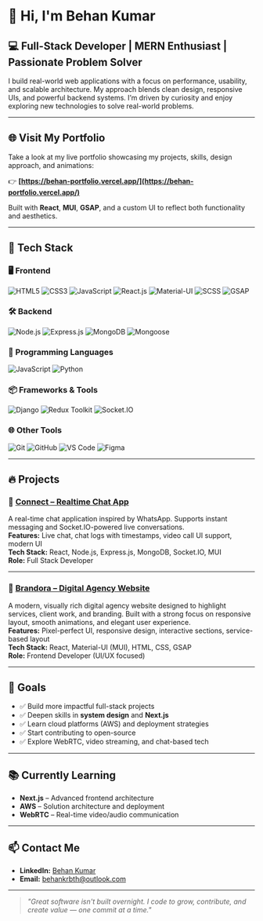 # 👋 Hi, I'm Behan Kumar  
## 💻 Full-Stack Developer | MERN Enthusiast | Passionate Problem Solver

I build real-world web applications with a focus on performance, usability, and scalable architecture. My approach blends clean design, responsive UIs, and powerful backend systems. I’m driven by curiosity and enjoy exploring new technologies to solve real-world problems.

---

## 🌐 Visit My Portfolio

Take a look at my live portfolio showcasing my projects, skills, design approach, and animations:

👉 **[https://behan-portfolio.vercel.app/](https://behan-portfolio.vercel.app/)**

Built with **React**, **MUI**, **GSAP**, and a custom UI to reflect both functionality and aesthetics.

---

## 🚀 Tech Stack

### 🖥️ Frontend
![HTML5](https://img.shields.io/badge/HTML5-E34F26?style=flat-square&logo=html5&logoColor=white)
![CSS3](https://img.shields.io/badge/CSS3-1572B6?style=flat-square&logo=css3&logoColor=white)
![JavaScript](https://img.shields.io/badge/JavaScript-F7DF1E?style=flat-square&logo=javascript&logoColor=black)
![React.js](https://img.shields.io/badge/React-61DAFB?style=flat-square&logo=react&logoColor=black)
![Material-UI](https://img.shields.io/badge/MUI-007FFF?style=flat-square&logo=mui&logoColor=white)
![SCSS](https://img.shields.io/badge/SCSS-CC6699?style=flat-square&logo=sass&logoColor=white)
![GSAP](https://img.shields.io/badge/GSAP-88CE02?style=flat-square&logo=greensock&logoColor=white)

### 🛠️ Backend
![Node.js](https://img.shields.io/badge/Node.js-339933?style=flat-square&logo=node.js&logoColor=white)
![Express.js](https://img.shields.io/badge/Express.js-000000?style=flat-square&logo=express&logoColor=white)
![MongoDB](https://img.shields.io/badge/MongoDB-47A248?style=flat-square&logo=mongodb&logoColor=white)
![Mongoose](https://img.shields.io/badge/Mongoose-880000?style=flat-square&logo=mongoose&logoColor=white)

### 🧠 Programming Languages
![JavaScript](https://img.shields.io/badge/JavaScript-F7DF1E?style=flat-square&logo=javascript&logoColor=black)
![Python](https://img.shields.io/badge/Python-3776AB?style=flat-square&logo=python&logoColor=white)

### 📦 Frameworks & Tools
![Django](https://img.shields.io/badge/Django-092E20?style=flat-square&logo=django&logoColor=white)
![Redux Toolkit](https://img.shields.io/badge/Redux_Toolkit-764ABC?style=flat-square&logo=redux&logoColor=white)
![Socket.IO](https://img.shields.io/badge/Socket.IO-010101?style=flat-square&logo=socket.io&logoColor=white)

### 🌐 Other Tools
![Git](https://img.shields.io/badge/Git-F05032?style=flat-square&logo=git&logoColor=white)
![GitHub](https://img.shields.io/badge/GitHub-181717?style=flat-square&logo=github&logoColor=white)
![VS Code](https://img.shields.io/badge/VS_Code-007ACC?style=flat-square&logo=visual-studio-code&logoColor=white)
![Figma](https://img.shields.io/badge/Figma-F24E1E?style=flat-square&logo=figma&logoColor=white)

---

## 🔥 Projects

### 💬 [Connect – Realtime Chat App](https://github.com/behan05)
A real-time chat application inspired by WhatsApp. Supports instant messaging and Socket.IO-powered live conversations.  
**Features:** Live chat, chat logs with timestamps, video call UI support, modern UI  
**Tech Stack:** React, Node.js, Express.js, MongoDB, Socket.IO, MUI  
**Role:** Full Stack Developer

---

### 🎨 [Brandora – Digital Agency Website](https://brandora-agency.vercel.app/)
A modern, visually rich digital agency website designed to highlight services, client work, and branding. Built with a strong focus on responsive layout, smooth animations, and elegant user experience.  
**Features:** Pixel-perfect UI, responsive design, interactive sections, service-based layout  
**Tech Stack:** React, Material-UI (MUI), HTML, CSS, GSAP  
**Role:** Frontend Developer (UI/UX focused)


---

## 🎯 Goals

- ✅ Build more impactful full-stack projects  
- ✅ Deepen skills in **system design** and **Next.js**  
- ✅ Learn cloud platforms (AWS) and deployment strategies  
- ✅ Start contributing to open-source  
- ✅ Explore WebRTC, video streaming, and chat-based tech

---

## 📚 Currently Learning

- **Next.js** – Advanced frontend architecture  
- **AWS** – Solution architecture and deployment  
- **WebRTC** – Real-time video/audio communication  

---

## 📫 Contact Me

- **LinkedIn:** [Behan Kumar](https://www.linkedin.com/in/behan-kumar-25151b2ba/)  
- **Email:** [behankrbth@outlook.com](mailto:behankrbth@outlook.com)

---

> _"Great software isn't built overnight. I code to grow, contribute, and create value — one commit at a time."_  
